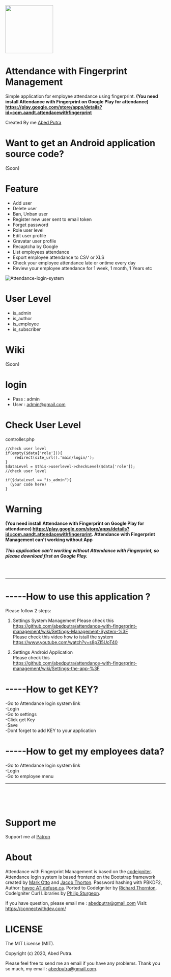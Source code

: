 <img src="https://user-images.githubusercontent.com/11581453/71761352-d3529200-2f04-11ea-8880-304bf4b4b849.png" width="150">

# Attendance with Fingerprint Management
Simple application for employee attendance using fingerprint. <b>(You need install Attendance with Fingerprint on Google Play for attendance) https://play.google.com/store/apps/details?id=com.aandt.attendacewithfingerprint </b>

Created By me [Abed Putra](https://connectwithdev.com/)

# Want to get an Android application source code?
(Soon)

# Feature
- Add user
- Delete user
- Ban, Unban user
- Register new user sent to email token
- Forget password
- Role user level
- Edit user profile
- Gravatar user profile
- Recaptcha by Google
- List employees attendance
- Export employee attendance to CSV or XLS
- Check your employee attendance late or ontime every day
- Review your employee attendance for 1 week, 1 month, 1 Years etc

![Attendance-login-system](https://user-images.githubusercontent.com/11581453/41508123-e4e1579e-7269-11e8-9493-3e6c3a7e9b9c.png)

# User Level
- is_admin
- is_author
- is_employee
- is_subscriber

# Wiki
(Soon)

# login
- Pass : admin
- User : admin@gmail.com

# Check User Level
controller.php
```
//check user level
if(empty($data['role'])){
    redirect(site_url().'main/login/');
}
$dataLevel = $this->userlevel->checkLevel($data['role']);
//check user level

if($dataLevel == "is_admin"){
  (your code here)
}
```
# Warning
<b>(You need install Attendance with Fingerprint on Google Play for attendance) https://play.google.com/store/apps/details?id=com.aandt.attendacewithfingerprint. Attendance with Fingerprint Management can't working without App</b>
<br><br>
***This application can't working without Attendance with Fingerprint, so please download first on Google Play.***
<br><br>

<br>

----------------------------------------------------------------------------------------------------------------------------------------

# -----How to use this application ?
Please follow 2 steps:<br>
1. Settings System Management
Please check this<br>
https://github.com/abedputra/attendance-with-fingerprint-management/wiki/Settings-Management-System-%3F<br>
Please check this video how to istall the system
https://www.youtube.com/watch?v=s8pZl5UoT40

2. Settings Android Application<br>
Please check this<br>
https://github.com/abedputra/attendance-with-fingerprint-management/wiki/Settings-the-app-%3F

# -----How to get KEY?
-Go to Attendance login system link<br>
-Login<br>
-Go to settings<br>
-Click get Key<br>
-Save<br>
-Dont forget to add KEY to your application<br>

# -----How to get my employees data?
-Go to Attendance login system link<br>
-Login<br>
-Go to employee menu<br>

----------------------------------------------------------------------------------------------------------------------------------------

<br>
<br>
<br>

# Support me
Support me at <a href="https://www.patreon.com/abedputra">Patron</a>

# About
Attendance with Fingerprint Management is based on the [codeigniter](https://github.com/bcit-ci/CodeIgniter). Attendance login system is based frontend on the Bootstrap framework created by  [Mark Otto](https://twitter.com/mdo) and [Jacob Thorton](https://twitter.com/fat).
Password hashing with PBKDF2, Author: [havoc AT defuse.ca](https://github.com/defuse).
Ported to CodeIgniter by [Richard Thornton](http://twitter.com/RichardThornton).
CodeIgniter Curl Libraries by [Philip Sturgeon](https://github.com/philsturgeon).

If you have question, please email me : abedputra@gmail.com
Visit: https://connectwithdev.com/

# LICENSE
The MIT License (MIT).

Copyright (c) 2020, Abed Putra.

Please feel free to send me an email if you have any problems.
Thank you so much, my email : abedputra@gmail.com.

